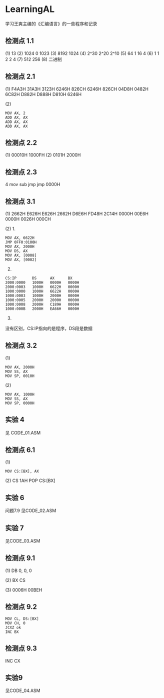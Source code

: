 # LearningAL
学习王爽主编的《汇编语言》的一些程序和记录
## 检测点 1.1
(1) 13 (2) 1024 0 1023 (3) 8192 1024 (4) 2^30 2^20 2^10 (5) 64 1 16 4 (6) 1 1 2 2 4 (7) 512 256 (8) 二进制
## 检测点 2.1
(1) F4A3H 31A3H 3123H 6246H 826CH 6246H 826CH 04D8H 0482H 6C82H D882H D888H D810H 6246H

(2) 
```
MOV AX, 2
ADD AX, AX
ADD AX, AX
ADD AX, AX
```
## 检测点 2.2
(1) 00010H 1000FH (2) 0101H 2000H
## 检测点 2.3
4 mov sub jmp jmp 0000H
## 检测点 3.1
(1) 2662H E626H E626H 2662H D6E6H FD48H 2C14H 0000H 00E6H 0000H 0026H 000CH

(2) 
1.
```
MOV AX, 6622H
JMP 0FF0:0100H
MOV AX, 2000H
MOV DS, AX
MOV AX, [0008]
MOV AX, [0002]
```
2.
```
CS:IP       DS      AX      BX
2000:0000   1000H   0000H   0000H
2000:0003   1000H   6622H   0000H
1000:0000   1000H   6622H   0000H
1000:0003   1000H   2000H   0000H
1000:0005   2000H   2000H   0000H
1000:0008   2000H   C189H   0000H
1000:000B   2000H   EA66H   0000H
```

3.
没有区别，CS:IP指向的是程序，DS段是数据

## 检测点 3.2
(1)
```
MOV AX, 2000H
MOV SS, AX
MOV SP, 0010H
```
(2)
```
MOV AX, 1000H
MOV SS, AX
MOV SP, 0000H
```
## 实验 4
见 CODE_01.ASM
## 检测点 6.1
(1) 
```
MOV CS:[BX], AX
```
(2)
CS 1AH POP CS:[BX]
## 实验 6
问题7.9 见CODE_02.ASM
## 实验 7
见CODE_03.ASM
## 检测点 9.1
(1) DB 0, 0, 0

(2) BX CS

(3) 0006H 00BEH
## 检测点 9.2
```
MOV CL, DS:[BX]
MOV CH, 0
JCXZ ok
INC BX
```
## 检测点 9.3
INC CX
## 实验9
见CODE_04.ASM
